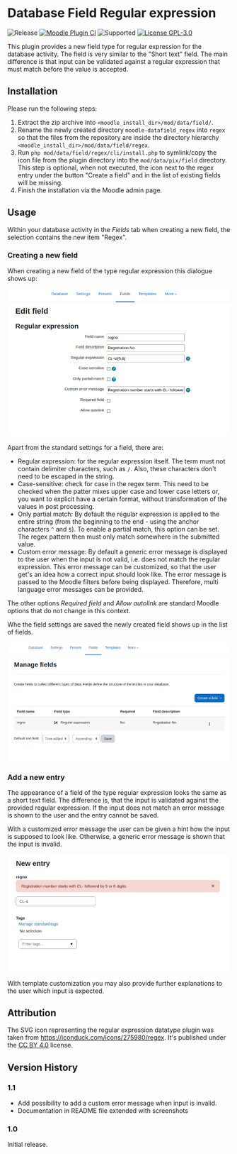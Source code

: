 # Database Field Regular expression

![Release](https://img.shields.io/badge/Release-1.1-blue.svg)
[![Moodle Plugin
CI](https://github.com/srobotta/moodle-datafield_regex/workflows/Moodle%20Plugin%20CI/badge.svg?branch=master)](https://github.com/srobotta/moodle-datafield_regex/actions?query=workflow%3A%22Moodle+Plugin+CI%22+branch%3Amaster)
![Supported](https://img.shields.io/badge/Moodle-4.1+-orange.svg)
[![License GPL-3.0](https://img.shields.io/github/license/srobotta/moodle-datafield_regex?color=lightgrey)](https://github.com/srobotta/moodle-datafield_regex/blob/master/LICENSE)

This plugin provides a new field type for regular expression for the
database activity. The field is very similar to the "Short text" field.
The main difference is that input can be validated against a regular
expression that must match before the value is accepted.

## Installation

Please run the following steps:
1. Extract the zip archive into 
`<moodle_install_dir>/mod/data/field/`. 
1. Rename the newly created directory `moodle-datafield_regex` into `regex`
so that the files from the repository are inside the directory hierarchy
`<moodle_install_dir>/mod/data/field/regex`.
1. Run `php mod/data/field/regex/cli/install.php` to symlink/copy
the icon file from the plugin directory into the `mod/data/pix/field`
directory. This step is optional, when not executed, the icon next to the
regex entry under the button "Create a field" and in the list of existing
fields will be missing.
1. Finish the installation via the Moodle admin page.

## Usage

Within your database activity in the *Fields* tab when creating a new
field, the selection contains the new item "Regex".

### Creating a new field

When creating a new field of the type regular expression this dialogue
shows up:

![Settings of the field type regex](screenshots/edit_field.png)

Apart from the standard settings for a field, there are:
* Regular expression: for the regular expression itself. The term
must not contain delimiter characters, such as `/`. Also, these characters
don't need to be escaped in the string.
* Case-sensitive: check for case in the regex term. This need to be checked
when the patter mixes upper case and lower case letters or, you want to explicit
have a certain format, without transformation of the values in post processing.
* Only partial match: By default the regular expression is applied to the entire
string (from the beginning to the end - using the anchor characters `^` and
`$`). To enable a partial match, this option can be set. The regex pattern
then must only match somewhere in the submitted value.
* Custom error message: By default a generic error message is displayed
to the user when the input is not valid, i.e. does not match the regular
expression. This error message can be customized, so that the user get's
an idea how a correct input should look like. The error message is passed
to the Moodle filters before being displayed. Therefore, multi language
error messages can be provided.

The other options *Required field* and *Allow autolink* are standard
Moodle options that do not change in this context.

Whe the field settings are saved the newly created field shows up
in the list of fields.

![List of the fields](screenshots/field_list.png)

### Add a new entry

The appearance of a field of the type regular expression looks the same
as a short text field. The difference is, that the input is validated
against the provided regular expression. If the input does not match
an error message is shown to the user and the entry cannot be saved.

With a customized error message the user can be given a hint how
the input is supposed to look like. Otherwise, a generic error message
is shown that the input is invalid.

![Enter a new data set](screenshots/new_field_custom_err.png)

With template customization you may also provide further explanations
to the user which input is expected.

## Attribution

The SVG icon representing the regular expression datatype plugin was
taken from https://iconduck.com/icons/275980/regex. It's published
under the [CC BY 4.0](https://iconduck.com/licenses/cc-by-4.0) license.

## Version History

### 1.1

- Add possibility to add a custom error message when input is invalid.
- Documentation in README file extended with screenshots

### 1.0

Initial release.